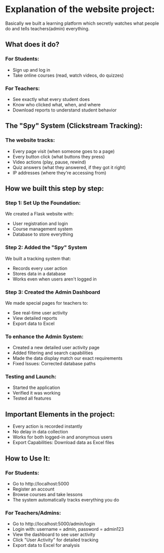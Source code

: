 # Explanation of the website project:
Basically we built a learning platform which secretly watches what people do and tells teachers(admin) everything.

## What does it do?

### For Students:
- Sign up and log in
- Take online courses (read, watch videos, do quizzes)

### For Teachers:
- See exactly what every student does
- Know who clicked what, when, and where
- Download reports to understand student behavior

## The "Spy" System (Clickstream Tracking):
### The website tracks:
- Every page visit (when someone goes to a page)
- Every button click (what buttons they press)
- Video actions (play, pause, rewind)
- Quiz answers (what they answered, if they got it right)
- IP addresses (where they're accessing from)
 
 ## How we built this step by step:

### Step 1: Set Up the Foundation:
  We created a Flask website with:
- User registration and login
- Course management system
- Database to store everything

### Step 2: Added the "Spy" System
 We built a tracking system that:
- Records every user action
- Stores data in a database
- Works even when users aren't logged in

### Step 3: Created the Admin Dashboard
 We made special pages for teachers to:
- See real-time user activity
- View detailed reports
- Export data to Excel

### To enhance the Admin System:
- Created a new detailed user activity page
- Added filtering and search capabilities
- Made the data display match our exact requirements
- Fixed Issues: Corrected database paths

###  Testing and Launch:
- Started the application
- Verified it was working
- Tested all features

## Important Elements in the project:
- Every action is recorded instantly
- No delay in data collection
- Works for both logged-in and anonymous users
- Export Capabilities: Download data as Excel files

## How to Use It:

### For Students:
- Go to http://localhost:5000
- Register an account
- Browse courses and take lessons
- The system automatically tracks everything you do

### For Teachers/Admins:
- Go to http://localhost:5000/admin/login
- Login with: username = admin, password = admin123
- View the dashboard to see user activity
- Click "User Activity" for detailed tracking
- Export data to Excel for analysis
